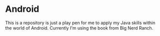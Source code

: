 # Android
This is a repository is just a play pen for me to apply my Java skills within the world of Android. Currently I'm using the book from Big Nerd Ranch. 
